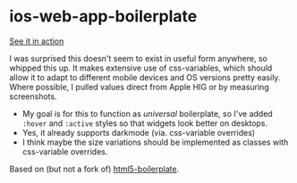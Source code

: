 # ios-web-app-boilerplate

[See it in action](https://tonioloewald.github.io/ios-web-app-boilerplate/)

I was surprised this doesn't seem to exist in useful form anywhere, so whipped this up.
It makes extensive use of css-variables, which should allow it to adapt to different mobile
devices and OS versions pretty easily. Where possible, I pulled values direct from Apple HIG
or by measuring screenshots.

- My goal is for this to function as _universal_ boilerplate, so I've added `:hover` and `:active`
styles so that widgets look better on desktops.
- Yes, it already supports darkmode (via. css-variable overrides)
- I think maybe the size variations should be implemented as classes with css-variable overrides.

Based on (but not a fork of) [html5-boilerplate](https://github.com/h5bp/html5-boilerplate).
